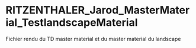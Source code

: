 # RITZENTHALER_Jarod_MasterMaterial_TestlandscapeMaterial
Fichier rendu du TD master material et du master material du landscape
